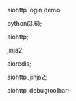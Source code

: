 aiohttp login demo

python(3.6);

aiohttp;

jinja2;

aioredis;

aiohttp_jinja2;

aiohttp_debugtoolbar;